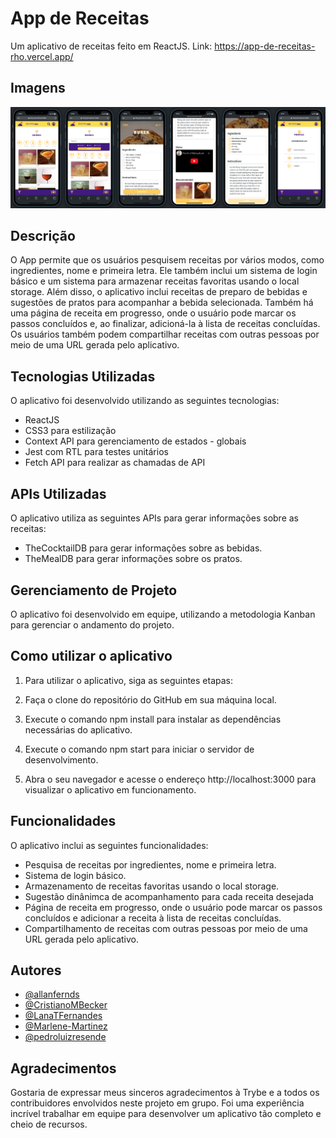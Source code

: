
# App de Receitas

Um aplicativo de receitas feito em ReactJS.
Link: https://app-de-receitas-rho.vercel.app/

## Imagens

![Logo do R](src/images/app.png)

## Descrição

O App permite que os usuários pesquisem receitas por vários modos, como ingredientes, nome e primeira letra. Ele também inclui um sistema de login básico e um sistema para armazenar receitas favoritas usando o local storage. Além disso, o aplicativo inclui receitas de preparo de bebidas e sugestões de pratos para acompanhar a bebida selecionada. Também há uma página de receita em progresso, onde o usuário pode marcar os passos concluídos e, ao finalizar, adicioná-la à lista de receitas concluídas. Os usuários também podem compartilhar receitas com outras pessoas por meio de uma URL gerada pelo aplicativo.

## Tecnologias Utilizadas

O aplicativo foi desenvolvido utilizando as seguintes tecnologias:

- ReactJS
- CSS3 para estilização
- Context API para gerenciamento de estados - globais
- Jest com RTL para testes unitários
- Fetch API para realizar as chamadas de API

## APIs Utilizadas

O aplicativo utiliza as seguintes APIs para gerar informações sobre as receitas:

- TheCocktailDB para gerar informações sobre as bebidas.
- TheMealDB para gerar informações sobre os pratos.

## Gerenciamento de Projeto

O aplicativo foi desenvolvido em equipe, utilizando a metodologia Kanban para gerenciar o andamento do projeto.

## Como utilizar o aplicativo

1. Para utilizar o aplicativo, siga as seguintes etapas:

2. Faça o clone do repositório do GitHub em sua máquina local.

3. Execute o comando npm install para instalar as dependências necessárias do aplicativo.

4. Execute o comando npm start para iniciar o servidor de desenvolvimento.

5. Abra o seu navegador e acesse o endereço http://localhost:3000 para visualizar o aplicativo em funcionamento.

## Funcionalidades

O aplicativo inclui as seguintes funcionalidades:

- Pesquisa de receitas por ingredientes, nome e primeira letra.
- Sistema de login básico.
- Armazenamento de receitas favoritas usando o local storage.
- Sugestão dinânimca de acompanhamento para cada receita desejada
- Página de receita em progresso, onde o usuário pode marcar os passos concluídos e adicionar a receita à lista de receitas concluídas.
- Compartilhamento de receitas com outras pessoas por meio de uma URL gerada pelo aplicativo.
## Autores

- [@allanfernds](https://github.com/allanfernds)
- [@CristianoMBecker](https://github.com/CristianoMBecker)
- [@LanaTFernandes](https://github.com/LanaTFernandes)
- [@Marlene-Martinez](https://github.com/Marlene-Martinez)
- [@pedroluizresende](https://github.com/pedroluizresende)

## Agradecimentos 

Gostaria de expressar meus sinceros agradecimentos à Trybe e a todos os contribuidores envolvidos neste projeto em grupo. Foi uma experiência incrível trabalhar em equipe para desenvolver um aplicativo tão completo e cheio de recursos.
